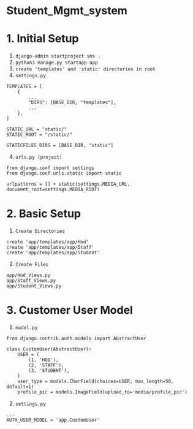 # Student_Mgmt_system

# 1. Initial Setup

1. `django-admin startproject sms .`
2. `python3 manage.py startapp app`
3. `create 'templates' and 'static' directories in root`
3. `settings.py`
```
TEMPLATES = [
    {
        ...
        "DIRS": [BASE_DIR, "templates"],
        ...
    },
]

STATIC_URL = "static/"
STATIC_ROOT = "/static/"

STATICFILES_DIRS = [BASE_DIR, "static"]
```
4. `urls.py (project)`
```
from django.conf import settings
from django.conf.urls.static import static

urlpatterns = [] + static(settings.MEDIA_URL, document_root=settings.MEDIA_ROOT)
```

# 2. Basic Setup
1. `Create Directories`
```
create 'app/templates/app/Hod'
create 'app/templates/app/Staff'
create 'app/templates/app/Student'
```
2. `Create Files`
```
app/Hod_Views.py
app/Staff_Views.py
app/Student_Views.py
```
# 3. Customer User Model
1. `model.py`
```
from django.contrib.auth.models import AbstractUser

class CustomUser(AbstractUser):
    USER = (
        (1, 'HOD'),
        (2, 'STAFF'),
        (3, 'STUDENT'),
    )
    user_type = models.CharField(choices=USER, max_length=50, default=1)
    profile_pic = models.ImageField(upload_to='media/profile_pic')
```
2. `settings.py`
```
...
AUTH_USER_MODEL = 'app.CustomUser'
```